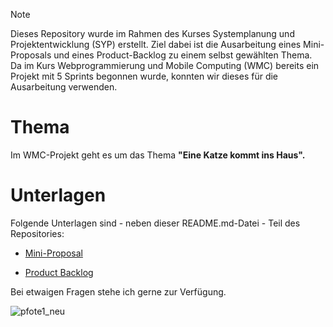 > [!NOTE]
> Dieses Repository wurde im Rahmen des Kurses Systemplanung und Projektentwicklung (SYP) erstellt. Ziel dabei ist die Ausarbeitung eines Mini-Proposals und eines Product-Backlog zu einem selbst gewählten Thema. Da im Kurs Webprogrammierung und Mobile Computing (WMC) bereits ein Projekt mit 5 Sprints begonnen wurde, konnten wir dieses für die Ausarbeitung verwenden.


# Thema
Im WMC-Projekt geht es um das Thema **"Eine Katze kommt ins Haus".**


# Unterlagen

Folgende Unterlagen sind - neben dieser README.md-Datei - Teil des Repositories:

* [Mini-Proposal](ProjectProposal_WMC_Huber.pdf)

* [Product Backlog](ProductBacklog.pdf)

Bei etwaigen Fragen stehe ich gerne zur Verfügung.



![pfote1_neu](https://github.com/juhuber2/effortEstimationSyp/assets/145586660/9a9be95b-5ef9-4b94-9e6c-ebd558aab0ad)
